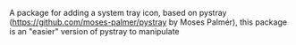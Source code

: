 A package for adding a system tray icon, based on pystray (https://github.com/moses-palmer/pystray by Moses Palmér), this package is an "easier" version of pystray to manipulate
